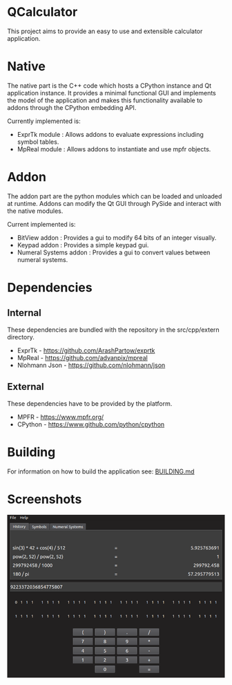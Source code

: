# QCalculator
This project aims to provide an easy to use and extensible calculator application.

# Native
The native part is the C++ code which hosts a CPython instance and Qt application instance. 
It provides a minimal functional GUI and implements the model of the application and makes this functionality available to addons through the CPython embedding API.

Currently implemented is:
- ExprTk module : Allows addons to evaluate expressions including symbol tables.
- MpReal module : Allows addons to instantiate and use mpfr objects.

# Addon
The addon part are the python modules which can be loaded and unloaded at runtime. Addons can 
modify the Qt GUI through PySide and interact with the native modules.

Current implemented is:
- BitView addon : Provides a gui to modify 64 bits of an integer visually.
- Keypad addon  : Provides a simple keypad gui.
- Numeral Systems addon : Provides a gui to convert values between numeral systems.

# Dependencies
## Internal
These dependencies are bundled with the repository in the src/cpp/extern directory.
- ExprTk - https://github.com/ArashPartow/exprtk
- MpReal - https://github.com/advanpix/mpreal
- Nlohmann Json - https://github.com/nlohmann/json

## External
These dependencies have to be provided by the platform.
- MPFR - https://www.mpfr.org/
- CPython - https://www.github.com/python/cpython

# Building
For information on how to build the application see: [BUILDING.md](BUILDING.md)

# Screenshots
![img](.docs/screenshot.png)